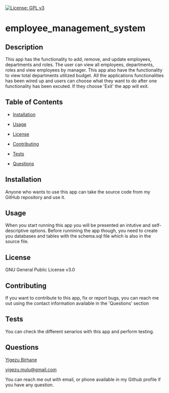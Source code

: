 [![License: GPL v3](https://img.shields.io/badge/License-GPLv3-blue.svg)](#license)


  # employee_management_system


  ## Description

  
  This app has the functionality to add, remove, and update employees, departments and roles. The user can view all employees, departments, roles and view  employees by manager. This app also have the functionality to view total departments utilized budget. All the applications functionalities has been wired up and users can choose what they want to do after one functionality has been excuted. If they choose 'Exit' the app will exit. 


  ## Table of Contents

  
  
  * [Installation](#installation)

  
  * [Usage](#usage)

  
  * [License](#license)

  
  * [Contributing](#contributing)

  
  * [Tests](#tests)

  
  * [Questions](#questions)

  


  ## Installation

  
  Anyone who wants to use this app can take the source code from my GitHub repository and use it.


  ## Usage

  
  When you start running this app you will be presented an intutive and self-descriptive options. Before runnining the app though, you need to create you databases and tables with the schema.sql file which is also in the source file.


  ## License

  
  GNU General Public License v3.0


  ## Contributing

  
  If you want to contribute to this app, fix or report bugs, you can reach me out using the contact information available in the 'Questions' section


  ## Tests

  
  You can check the different senarios with this app and perform testing.

      
  ## Questions

  
  [Yigezu Birhane](https://yigezu1.github.io/Yigezu1/)

  yigezu.mulu@gmail.com

  You can reach me out with email, or phone available in my Github profile if you have any question.
  